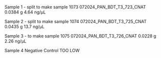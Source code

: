 Sample 1 - split to make sample 1073 
072024_PAN_BDT_T3_723_CNAT
0.0384 g
4.64 ng/μL

Sample 2 - split to make sample 1074
072024_PAN_BDT_T3_725_CNAT
0.0435 g
13.7 ng/μL

Sample 3 - to make sample 1075
072024_PAN_BDT_T3_726_CNAT
0.0228 g
2.26 ng/μL

Sample 4 
Negative Control 
TOO LOW